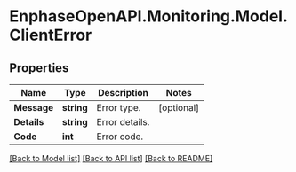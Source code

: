 # EnphaseOpenAPI.Monitoring.Model.ClientError

## Properties

Name | Type | Description | Notes
------------ | ------------- | ------------- | -------------
**Message** | **string** | Error type. | [optional] 
**Details** | **string** | Error details. | 
**Code** | **int** | Error code. | 

[[Back to Model list]](../README.md#documentation-for-models) [[Back to API list]](../README.md#documentation-for-api-endpoints) [[Back to README]](../README.md)


